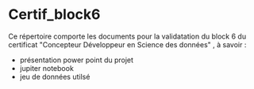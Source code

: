# Certif_block6

Ce répertoire comporte les documents pour la validatation du block 6 du certificat "Concepteur Développeur en Science des données"  , à savoir :
  - présentation power point du projet
  - jupiter notebook
  - jeu de données utilsé
